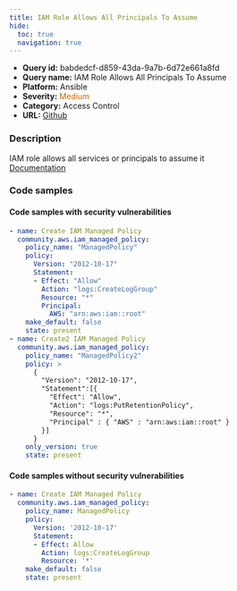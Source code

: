 ```yaml
---
title: IAM Role Allows All Principals To Assume
hide:
  toc: true
  navigation: true
---
```


<style>
  .highlight .hll {
    background-color: #ff171742;
  }
  .md-content {
    max-width: 1100px;
    margin: 0 auto;
  }
</style>

-   **Query id:** babdedcf-d859-43da-9a7b-6d72e661a8fd
-   **Query name:** IAM Role Allows All Principals To Assume
-   **Platform:** Ansible
-   **Severity:** <span style="color:#C60">Medium</span>
-   **Category:** Access Control
-   **URL:** [Github](https://github.com/Checkmarx/kics/tree/master/assets/queries/ansible/aws/iam_role_allows_all_principals_to_assume)

### Description
IAM role allows all services or principals to assume it<br>
[Documentation](https://docs.ansible.com/ansible/latest/collections/community/aws/iam_managed_policy_module.html)

### Code samples
#### Code samples with security vulnerabilities
```yaml title="Positive test num. 1 - yaml file" hl_lines="17 4"
- name: Create IAM Managed Policy
  community.aws.iam_managed_policy:
    policy_name: "ManagedPolicy"
    policy:
      Version: "2012-10-17"
      Statement:
      - Effect: "Allow"
        Action: "logs:CreateLogGroup"
        Resource: "*"
        Principal:
          AWS: "arn:aws:iam::root"
    make_default: false
    state: present
- name: Create2 IAM Managed Policy
  community.aws.iam_managed_policy:
    policy_name: "ManagedPolicy2"
    policy: >
      {
        "Version": "2012-10-17",
        "Statement":[{
          "Effect": "Allow",
          "Action": "logs:PutRetentionPolicy",
          "Resource": "*",
          "Principal" : { "AWS" : "arn:aws:iam::root" }
        }]
      }
    only_version: true
    state: present

```


#### Code samples without security vulnerabilities
```yaml title="Negative test num. 1 - yaml file"
- name: Create IAM Managed Policy
  community.aws.iam_managed_policy:
    policy_name: ManagedPolicy
    policy:
      Version: '2012-10-17'
      Statement:
      - Effect: Allow
        Action: logs:CreateLogGroup
        Resource: '*'
    make_default: false
    state: present

```
